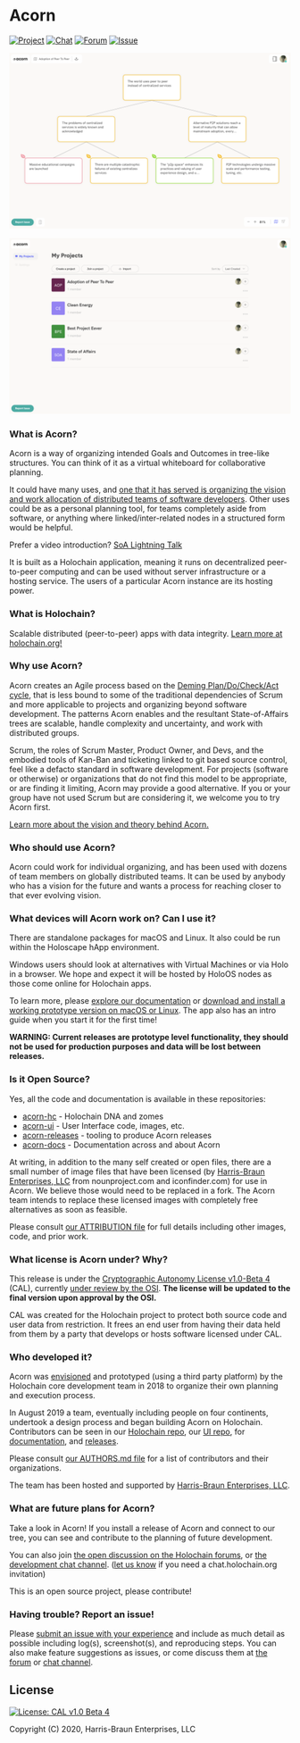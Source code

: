 # Acorn

[![Project](https://img.shields.io/badge/project-acorn-blue.svg?style=flat-square)](https://github.com/h-be/acorn-docs/) [![Chat](https://img.shields.io/badge/chat-chat%2eholochain%2eorg-blue.svg?style=flat-square)](https://chat.holochain.org/appsup/channels/acornstateofaffairs) [![Forum](https://img.shields.io/badge/forum-forum%2eholochain%2eorg-blue.svg?style=flat-square)](https://forum.holochain.org/c/projects/acorn/106) [![Issue](https://img.shields.io/badge/issue-github%2ecom-blue.svg?style=flat-square)](https://github.com/h-be/acorn-release/issues/new)

![Acorn Map View Screenshot](./acorn-map-view-screenshot.png)

![Acorn My Projects View Screenshot](./acorn-my-projects-screenshot.png)


### What is Acorn?

Acorn is a way of organizing intended Goals and Outcomes in tree-like structures.  You can think of it as a virtual whiteboard for collaborative planning.

It could have many uses, and [one that it has served is organizing the vision and work allocation of distributed teams of software developers](https://github.com/h-be/acorn-docs/blob/master/vision/Acorn%20(or%20Squirrel).md).  Other uses could be as a personal planning tool, for teams completely aside from software, or anything where linked/inter-related nodes in a structured form would be helpful. 

Prefer a video introduction? [SoA Lightning Talk](https://www.youtube.com/embed/-z47R9wN5SQ?start=53&end=650&autoplay=1)

It is built as a Holochain application, meaning it runs on decentralized peer-to-peer computing and can be used without server infrastructure or a hosting service.  The users of a particular Acorn instance are its hosting power.


### What is Holochain?

Scalable distributed (peer-to-peer) apps with data integrity. [Learn more at holochain.org!](https://holochain.org)


### Why use Acorn?

Acorn creates an Agile process based on the [Deming Plan/Do/Check/Act cycle](https://en.wikipedia.org/wiki/PDCA), that is less bound to some of the traditional dependencies of Scrum and more applicable to projects and organizing beyond software development.  The patterns Acorn enables and the resultant State-of-Affairs trees are scalable, handle complexity and uncertainty, and work with distributed groups.

Scrum, the roles of Scrum Master, Product Owner, and Devs, and the embodied tools of Kan-Ban and ticketing linked to git based source control, feel like a defacto standard in software development.  For projects (software or otherwise) or organizations that do not find this model to be appropriate, or are finding it limiting, Acorn may provide a good alternative.  If you or your group have not used Scrum but are considering it, we welcome you to try Acorn first.

[Learn more about the vision and theory behind Acorn.](https://github.com/h-be/acorn-docs/blob/master/vision/Acorn%20(or%20Squirrel).md)


### Who should use Acorn?

Acorn could work for individual organizing, and has been used with dozens of team members on globally distributed teams.  It can be used by anybody who has a vision for the future and wants a process for reaching closer to that ever evolving vision.


### What devices will Acorn work on?  Can I use it?

There are standalone packages for macOS and Linux.  It also could be run within the Holoscape hApp environment.

Windows users should look at alternatives with Virtual Machines or via Holo in a browser.  We hope and expect it will be hosted by HoloOS nodes as those come online for Holochain apps.

To learn more, please [explore our documentation](https://github.com/h-be/acorn-docs/) or [download and install a working prototype version on macOS or Linux](https://github.com/h-be/acorn-release/releases/). The app also has an intro guide when you start it for the first time!

**WARNING: Current releases are prototype level functionality, they should not be used for production purposes and data will be lost between releases.**


### Is it Open Source?

Yes, all the code and documentation is available in these repositories:
* [acorn-hc](https://github.com/h-be/acorn-hc) - Holochain DNA and zomes
* [acorn-ui](https://github.com/h-be/acorn-ui) - User Interface code, images, etc.
* [acorn-releases](https://github.com/h-be/acorn-release) - tooling to produce Acorn releases
* [acorn-docs](https://github.com/h-be/acorn-docs) - Documentation across and about Acorn

At writing, in addition to the many self created or open files, there are a small number of image files that have been licensed (by [Harris-Braun Enterprises, LLC](https://harris-braun.com) from nounproject.com and iconfinder.com) for use in Acorn.  We believe those would need to be replaced in a fork.  The Acorn team intends to replace these licensed images with completely free alternatives as soon as feasible. 

Please consult [our ATTRIBUTION file](https://github.com/h-be/acorn-docs/blob/master/ATTRIBUTION.md) for full details including other images, code, and prior work.


### What license is Acorn under?  Why?

This release is under the [Cryptographic Autonomy License v1.0-Beta 4](https://github.com/holochain/cryptographic-autonomy-license) (CAL), currently [under review by the OSI](http://lists.opensource.org/pipermail/license-review_lists.opensource.org/2019-December/004455.html).  **The license will be updated to the final version upon approval by the OSI.**

CAL was created for the Holochain project to protect both source code and user data from restriction.  It frees an end user from having their data held from them by a party that develops or hosts software licensed under CAL.


### Who developed it?

Acorn was [envisioned](https://github.com/h-be/acorn-docs/blob/master/vision/Acorn%20(or%20Squirrel).md) and prototyped (using a third party platform) by the Holochain core development team in 2018 to organize their own planning and execution process.

In August 2019 a team, eventually including people on four continents, undertook a design process and began building Acorn on Holochain.  Contributors can be seen in our [Holochain repo](https://github.com/h-be/acorn-hc/graphs/contributors), our [UI repo](https://github.com/h-be/acorn-ui/graphs/contributors), for [documentation](https://github.com/h-be/acorn-docs/graphs/contributors), and [releases](https://github.com/h-be/acorn-release/graphs/contributors).

Please consult [our AUTHORS.md file](https://github.com/h-be/acorn-docs/blob/master/AUTHORS.md) for a list of contributors and their organizations.

The team has been hosted and supported by [Harris-Braun Enterprises, LLC](https://harris-braun.com).


### What are future plans for Acorn?

Take a look in Acorn!   If you install a release of Acorn and connect to our tree, you can see and contribute to the planning of future development.

You can also join [the open discussion on the Holochain forums](https://forum.holochain.org/c/projects/acorn/106), or [the development chat channel](https://chat.holochain.org/appsup/channels/acornstateofaffairs). ([let us know](mailto:info@harris-braun.com?chat.holochain.org%20invitation) if you need a chat.holochain.org invitation)

This is an open source project, please contribute!


### Having trouble? Report an issue!

Please [submit an issue with your experience](https://github.com/h-be/acorn-release/issues/new) and include as much detail as possible including log(s), screenshot(s), and reproducing steps.  You can also make feature suggestions as issues, or come discuss them at [the forum](https://forum.holochain.org/c/projects/acorn/106) or [chat channel](https://chat.holochain.org/appsup/channels/acornstateofaffairs).


## License
[![License: CAL v1.0 Beta 4](https://img.shields.io/badge/License-CAL%20v1.0%20Beta%204-blue.svg)](https://github.com/holochain/cryptographic-autonomy-license)

Copyright (C) 2020, Harris-Braun Enterprises, LLC

